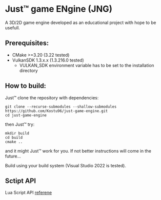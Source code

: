 # Just™ game ENgine (JNG)
A 3D/2D game engine developed as an educational project with hope to be usefull.

## Prerequisites:
- CMake >=3.20 (3.22 tested)
- VulkanSDK 1.3.x.x (1.3.216.0 tested)
  - VULKAN_SDK environment variable has to be set to the installation directory

## How to build:
Just™ clone the repository with dependencies:
```
git clone --recurse-submodules --shallow-submodules https://github.com/Kostu96/just-game-engine.git
cd just-game-engine
```
then Just™ try:
```
mkdir build
cd build
cmake ..
```
and it might Just™ work for you.
If not better instructions will come in the future...

Build using your build system (Visual Studio 2022 is tested).

## Sctipt API
Lua Script API [referene](docs/LuaScriptAPI/LuaScriptAPI.md)
